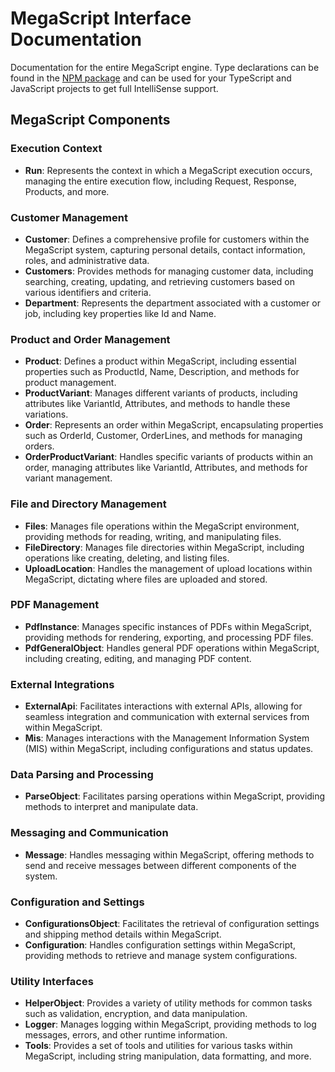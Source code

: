 ﻿
# MegaScript Interface Documentation

Documentation for the entire MegaScript engine. Type declarations can be found in the [NPM package](https://www.npmjs.com/package/@infigo/types-for-megascript) and can be used for your TypeScript and JavaScript projects to get full IntelliSense support.

## MegaScript Components

### Execution Context

- **Run**: Represents the context in which a MegaScript execution occurs, managing the entire execution flow, including Request, Response, Products, and more.

### Customer Management

- **Customer**: Defines a comprehensive profile for customers within the MegaScript system, capturing personal details, contact information, roles, and administrative data.
- **Customers**: Provides methods for managing customer data, including searching, creating, updating, and retrieving customers based on various identifiers and criteria.
- **Department**: Represents the department associated with a customer or job, including key properties like Id and Name.

### Product and Order Management

- **Product**: Defines a product within MegaScript, including essential properties such as ProductId, Name, Description, and methods for product management.
- **ProductVariant**: Manages different variants of products, including attributes like VariantId, Attributes, and methods to handle these variations.
- **Order**: Represents an order within MegaScript, encapsulating properties such as OrderId, Customer, OrderLines, and methods for managing orders.
- **OrderProductVariant**: Handles specific variants of products within an order, managing attributes like VariantId, Attributes, and methods for variant management.

### File and Directory Management

- **Files**: Manages file operations within the MegaScript environment, providing methods for reading, writing, and manipulating files.
- **FileDirectory**: Manages file directories within MegaScript, including operations like creating, deleting, and listing files.
- **UploadLocation**: Handles the management of upload locations within MegaScript, dictating where files are uploaded and stored.

### PDF Management

- **PdfInstance**: Manages specific instances of PDFs within MegaScript, providing methods for rendering, exporting, and processing PDF files.
- **PdfGeneralObject**: Handles general PDF operations within MegaScript, including creating, editing, and managing PDF content.

### External Integrations

- **ExternalApi**: Facilitates interactions with external APIs, allowing for seamless integration and communication with external services from within MegaScript.
- **Mis**: Manages interactions with the Management Information System (MIS) within MegaScript, including configurations and status updates.

### Data Parsing and Processing

- **ParseObject**: Facilitates parsing operations within MegaScript, providing methods to interpret and manipulate data.

### Messaging and Communication

- **Message**: Handles messaging within MegaScript, offering methods to send and receive messages between different components of the system.

### Configuration and Settings

- **ConfigurationsObject**: Facilitates the retrieval of configuration settings and shipping method details within MegaScript.
- **Configuration**: Handles configuration settings within MegaScript, providing methods to retrieve and manage system configurations.

### Utility Interfaces

- **HelperObject**: Provides a variety of utility methods for common tasks such as validation, encryption, and data manipulation.
- **Logger**: Manages logging within MegaScript, providing methods to log messages, errors, and other runtime information.
- **Tools**: Provides a set of tools and utilities for various tasks within MegaScript, including string manipulation, data formatting, and more.

